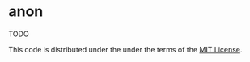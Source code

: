 # anon

TODO

This code is distributed under the under the terms of the [MIT License][1].

  [1]: https://github.com/pkmn-cc/Pokemon-Showdown-Stats/blob/master/stats/LICENSE
